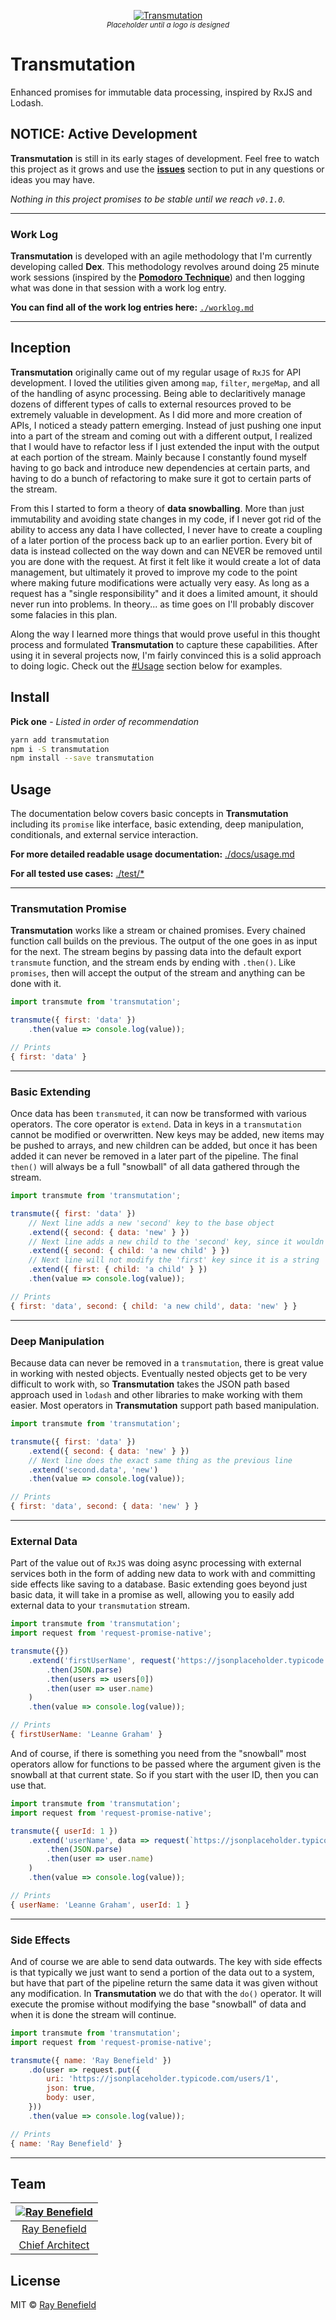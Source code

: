 <p align="center">
    <a href="https://github.com/RayBenefield/transmutation">
        <img src="https://screenshotlayer.com/images/assets/placeholder.png" alt="Transmutation"/>
    </a>
    <br />
    <sub><em>Placeholder until a logo is designed</em></sub>
</p>

# Transmutation

Enhanced promises for immutable data processing, inspired by RxJS and Lodash.

## NOTICE: Active Development

**Transmutation** is still in its early stages of development. Feel free to
watch this project as it grows and use the
[**issues**](https://github.com/RayBenefield/transmutation/issues) section to
put in any questions or ideas you may have.

*Nothing in this project promises to be stable until we reach `v0.1.0`.*

---

### Work Log

**Transmutation** is developed with an agile methodology that I'm currently
developing called **Dex**. This methodology revolves around doing 25 minute work
sessions (inspired by the [**Pomodoro
Technique**](https://lifehacker.com/productivity-101-a-primer-to-the-pomodoro-technique-1598992730))
and then logging what was done in that session with a work log entry.

**You can find all of the work log entries here:** [`./worklog.md`](./worklog.md)

---


## Inception

**Transmutation** originally came out of my regular usage of `RxJS` for API
development. I loved the utilities given among `map`, `filter`, `mergeMap`, and
all of the handling of async processing. Being able to declaritively manage
dozens of different types of calls to external resources proved to be extremely
valuable in development. As I did more and more creation of APIs, I noticed a
steady pattern emerging. Instead of just pushing one input into a part of the
stream and coming out with a different output, I realized that I would have to
refactor less if I just extended the input with the output at each portion of
the stream. Mainly because I constantly found myself having to go back and
introduce new dependencies at certain parts, and having to do a bunch of
refactoring to make sure it got to certain parts of the stream.

From this I started to form a theory of **data snowballing**. More than just
immutability and avoiding state changes in my code, if I never got rid of the
ability to access any data I have collected, I never have to create a coupling
of a later portion of the process back up to an earlier portion. Every bit of
data is instead collected on the way down and can NEVER be removed until you are
done with the request. At first it felt like it would create a lot of data
management, but ultimately it proved to improve my code to the point where
making future modifications were actually very easy. As long as a request has a
"single responsibility" and it does a limited amount, it should never run into
problems. In theory... as time goes on I'll probably discover some falacies in
this plan.

Along the way I learned more things that would prove useful in this thought
process and formulated **Transmutation** to capture these capabilities. After
using it in several projects now, I'm fairly convinced this is a solid approach
to doing logic. Check out the [\#Usage](#usage) section below for examples.


## Install

**Pick one** - *Listed in order of recommendation*

```bash
yarn add transmutation
npm i -S transmutation
npm install --save transmutation
```


## Usage

The documentation below covers basic concepts in **Transmutation** including its
`promise` like interface, basic extending, deep manipulation, conditionals, and
external service interaction.

**For more detailed readable usage documentation:** [./docs/usage.md](./docs/usage.md)

**For all tested use cases:** [./test/\*](./test/)

---

### Transmutation Promise

**Transmutation** works like a stream or chained promises. Every chained
function call builds on the previous. The output of the one goes in as input for
the next. The stream begins by passing data into the default export `transmute`
function, and the stream ends by ending with `.then()`. Like `promises`, then
will accept the output of the stream and anything can be done with it.

```js
import transmute from 'transmutation';

transmute({ first: 'data' })
    .then(value => console.log(value));

// Prints
{ first: 'data' }
```

---

### Basic Extending

Once data has been `transmuted`, it can now be transformed with various
operators. The core operator is `extend`. Data in keys in a `transmutation`
cannot be modified or overwritten. New keys may be added, new items may be
pushed to arrays, and new children can be added, but once it has been added it
can never be removed in a later part of the pipeline. The final `then()` will
always be a full "snowball" of all data gathered through the stream.

```js
import transmute from 'transmutation';

transmute({ first: 'data' })
    // Next line adds a new 'second' key to the base object
    .extend({ second: { data: 'new' } })
    // Next line adds a new child to the 'second' key, since it wouldn't remove any data
    .extend({ second: { child: 'a new child' } })
    // Next line will not modify the 'first' key since it is a string
    .extend({ first: { child: 'a child' } })
    .then(value => console.log(value));

// Prints
{ first: 'data', second: { child: 'a new child', data: 'new' } }
```

---


### Deep Manipulation

Because data can never be removed in a `transmutation`, there is great value in
working with nested objects. Eventually nested objects get to be very difficult
to work with, so **Transmutation** takes the JSON path based approach used in
`lodash` and other libraries to make working with them easier. Most operators in
**Transmutation** support path based manipulation.

```js
import transmute from 'transmutation';

transmute({ first: 'data' })
    .extend({ second: { data: 'new' } })
    // Next line does the exact same thing as the previous line
    .extend('second.data', 'new')
    .then(value => console.log(value));

// Prints
{ first: 'data', second: { data: 'new' } }
```

---


### External Data

Part of the value out of `RxJS` was doing async processing with external
services both in the form of adding new data to work with and committing side
effects like saving to a database. Basic extending goes beyond just basic data,
it will take in a promise as well, allowing you to easily add external data to
your `transmutation` stream.

```js
import transmute from 'transmutation';
import request from 'request-promise-native';

transmute({})
    .extend('firstUserName', request('https://jsonplaceholder.typicode.com/users')
        .then(JSON.parse)
        .then(users => users[0])
        .then(user => user.name)
    )
    .then(value => console.log(value));

// Prints
{ firstUserName: 'Leanne Graham' }
```

And of course, if there is something you need from the "snowball" most operators
allow for functions to be passed where the argument given is the snowball at
that current state. So if you start with the user ID, then you can use that.

```js
import transmute from 'transmutation';
import request from 'request-promise-native';

transmute({ userId: 1 })
    .extend('userName', data => request(`https://jsonplaceholder.typicode.com/users/${data.userId}`)
        .then(JSON.parse)
        .then(user => user.name)
    )
    .then(value => console.log(value));

// Prints
{ userName: 'Leanne Graham', userId: 1 }
```

---


### Side Effects

And of course we are able to send data outwards. The key with side effects is
that typically we just want to send a portion of the data out to a system, but
have that part of the pipeline return the same data it was given without any
modification. In **Transmutation** we do that with the `do()` operator. It will
execute the promise without modifying the base "snowball" of data and when it is
done the stream will continue.

```js
import transmute from 'transmutation';
import request from 'request-promise-native';

transmute({ name: 'Ray Benefield' })
    .do(user => request.put({
        uri: 'https://jsonplaceholder.typicode.com/users/1',
        json: true,
        body: user,
    }))
    .then(value => console.log(value));

// Prints
{ name: 'Ray Benefield' }
```

---


## Team

|[![Ray Benefield](http://gravatar.com/avatar/e931b13306ea1022549766266727f789?s=144)](https://github.com/RayBenefield) |
|:---:|
|[Ray Benefield](https://raybenefield.com) |
|[Chief Architect](https://en.wikipedia.org/wiki/Software_architect) |


## License

MIT © [Ray Benefield](https://raybenefield.com)
